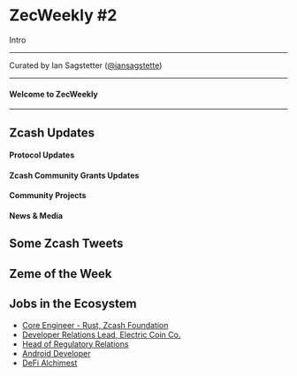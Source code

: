 # ZecWeekly #2

Intro

---

Curated by Ian Sagstetter ([@iansagstette](https://twitter.com/iansagstette))

---

#### Welcome to ZecWeekly

---

## Zcash Updates

#### Protocol Updates

#### Zcash Community Grants Updates



#### Community Projects



#### News & Media



## Some Zcash Tweets



## Zeme of the Week



## Jobs in the Ecosystem

- [Core Engineer - Rust, Zcash Foundation](https://zfnd.org/careers/)
- [Developer Relations Lead, Electric Coin Co.](https://apply.workable.com/electric-coin-company/j/DFC4F082C5/)
- [Head of Regulatory Relations](https://apply.workable.com/electric-coin-company/j/A2D291F313/)
- [Android Developer](https://apply.workable.com/electric-coin-company/j/CE94A1D136/)
- [DeFi Alchimest](https://apply.workable.com/electric-coin-company/j/2D1759E5D7/)
